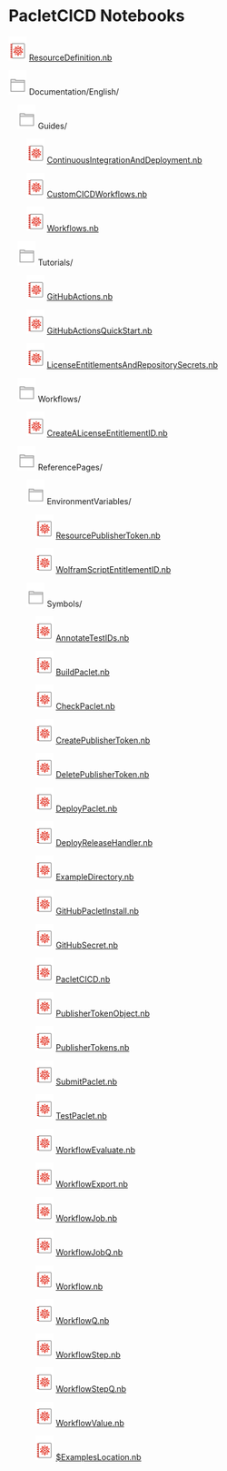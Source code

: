 # PacletCICD Notebooks

![Notebook Icon](.github/images/nb.svg) [ResourceDefinition.nb](https://www.wolframcloud.com/view?url=https%3A%2F%2Fraw.githubusercontent.com%2Frhennigan%2FPacletCICD%2Fmain%2FResourceDefinition.nb)

![Directory Icon](.github/images/dir.svg) Documentation/English/

&nbsp;&nbsp;&nbsp;&nbsp;![Directory Icon](.github/images/dir.svg) Guides/

&nbsp;&nbsp;&nbsp;&nbsp;&nbsp;&nbsp;&nbsp;&nbsp;![Notebook Icon](.github/images/nb.svg) [ContinuousIntegrationAndDeployment.nb](https://www.wolframcloud.com/view?url=https%3A%2F%2Fraw.githubusercontent.com%2Frhennigan%2FPacletCICD%2Fmain%2FDocumentation%2FEnglish%2FGuides%2FContinuousIntegrationAndDeployment.nb)

&nbsp;&nbsp;&nbsp;&nbsp;&nbsp;&nbsp;&nbsp;&nbsp;![Notebook Icon](.github/images/nb.svg) [CustomCICDWorkflows.nb](https://www.wolframcloud.com/view?url=https%3A%2F%2Fraw.githubusercontent.com%2Frhennigan%2FPacletCICD%2Fmain%2FDocumentation%2FEnglish%2FGuides%2FCustomCICDWorkflows.nb)

&nbsp;&nbsp;&nbsp;&nbsp;&nbsp;&nbsp;&nbsp;&nbsp;![Notebook Icon](.github/images/nb.svg) [Workflows.nb](https://www.wolframcloud.com/view?url=https%3A%2F%2Fraw.githubusercontent.com%2Frhennigan%2FPacletCICD%2Fmain%2FDocumentation%2FEnglish%2FGuides%2FWorkflows.nb)

&nbsp;&nbsp;&nbsp;&nbsp;![Directory Icon](.github/images/dir.svg) Tutorials/

&nbsp;&nbsp;&nbsp;&nbsp;&nbsp;&nbsp;&nbsp;&nbsp;![Notebook Icon](.github/images/nb.svg) [GitHubActions.nb](https://www.wolframcloud.com/view?url=https%3A%2F%2Fraw.githubusercontent.com%2Frhennigan%2FPacletCICD%2Fmain%2FDocumentation%2FEnglish%2FTutorials%2FGitHubActions.nb)

&nbsp;&nbsp;&nbsp;&nbsp;&nbsp;&nbsp;&nbsp;&nbsp;![Notebook Icon](.github/images/nb.svg) [GitHubActionsQuickStart.nb](https://www.wolframcloud.com/view?url=https%3A%2F%2Fraw.githubusercontent.com%2Frhennigan%2FPacletCICD%2Fmain%2FDocumentation%2FEnglish%2FTutorials%2FGitHubActionsQuickStart.nb)

&nbsp;&nbsp;&nbsp;&nbsp;&nbsp;&nbsp;&nbsp;&nbsp;![Notebook Icon](.github/images/nb.svg) [LicenseEntitlementsAndRepositorySecrets.nb](https://www.wolframcloud.com/view?url=https%3A%2F%2Fraw.githubusercontent.com%2Frhennigan%2FPacletCICD%2Fmain%2FDocumentation%2FEnglish%2FTutorials%2FLicenseEntitlementsAndRepositorySecrets.nb)

&nbsp;&nbsp;&nbsp;&nbsp;![Directory Icon](.github/images/dir.svg) Workflows/

&nbsp;&nbsp;&nbsp;&nbsp;&nbsp;&nbsp;&nbsp;&nbsp;![Notebook Icon](.github/images/nb.svg) [CreateALicenseEntitlementID.nb](https://www.wolframcloud.com/view?url=https%3A%2F%2Fraw.githubusercontent.com%2Frhennigan%2FPacletCICD%2Fmain%2FDocumentation%2FEnglish%2FWorkflows%2FCreateALicenseEntitlementID.nb)

&nbsp;&nbsp;&nbsp;&nbsp;![Directory Icon](.github/images/dir.svg) ReferencePages/

&nbsp;&nbsp;&nbsp;&nbsp;&nbsp;&nbsp;&nbsp;&nbsp;![Directory Icon](.github/images/dir.svg) EnvironmentVariables/

&nbsp;&nbsp;&nbsp;&nbsp;&nbsp;&nbsp;&nbsp;&nbsp;&nbsp;&nbsp;&nbsp;&nbsp;![Notebook Icon](.github/images/nb.svg) [ResourcePublisherToken.nb](https://www.wolframcloud.com/view?url=https%3A%2F%2Fraw.githubusercontent.com%2Frhennigan%2FPacletCICD%2Fmain%2FDocumentation%2FEnglish%2FReferencePages%2FEnvironmentVariables%2FResourcePublisherToken.nb)

&nbsp;&nbsp;&nbsp;&nbsp;&nbsp;&nbsp;&nbsp;&nbsp;&nbsp;&nbsp;&nbsp;&nbsp;![Notebook Icon](.github/images/nb.svg) [WolframScriptEntitlementID.nb](https://www.wolframcloud.com/view?url=https%3A%2F%2Fraw.githubusercontent.com%2Frhennigan%2FPacletCICD%2Fmain%2FDocumentation%2FEnglish%2FReferencePages%2FEnvironmentVariables%2FWolframScriptEntitlementID.nb)

&nbsp;&nbsp;&nbsp;&nbsp;&nbsp;&nbsp;&nbsp;&nbsp;![Directory Icon](.github/images/dir.svg) Symbols/

&nbsp;&nbsp;&nbsp;&nbsp;&nbsp;&nbsp;&nbsp;&nbsp;&nbsp;&nbsp;&nbsp;&nbsp;![Notebook Icon](.github/images/nb.svg) [AnnotateTestIDs.nb](https://www.wolframcloud.com/view?url=https%3A%2F%2Fraw.githubusercontent.com%2Frhennigan%2FPacletCICD%2Fmain%2FDocumentation%2FEnglish%2FReferencePages%2FSymbols%2FAnnotateTestIDs.nb)

&nbsp;&nbsp;&nbsp;&nbsp;&nbsp;&nbsp;&nbsp;&nbsp;&nbsp;&nbsp;&nbsp;&nbsp;![Notebook Icon](.github/images/nb.svg) [BuildPaclet.nb](https://www.wolframcloud.com/view?url=https%3A%2F%2Fraw.githubusercontent.com%2Frhennigan%2FPacletCICD%2Fmain%2FDocumentation%2FEnglish%2FReferencePages%2FSymbols%2FBuildPaclet.nb)

&nbsp;&nbsp;&nbsp;&nbsp;&nbsp;&nbsp;&nbsp;&nbsp;&nbsp;&nbsp;&nbsp;&nbsp;![Notebook Icon](.github/images/nb.svg) [CheckPaclet.nb](https://www.wolframcloud.com/view?url=https%3A%2F%2Fraw.githubusercontent.com%2Frhennigan%2FPacletCICD%2Fmain%2FDocumentation%2FEnglish%2FReferencePages%2FSymbols%2FCheckPaclet.nb)

&nbsp;&nbsp;&nbsp;&nbsp;&nbsp;&nbsp;&nbsp;&nbsp;&nbsp;&nbsp;&nbsp;&nbsp;![Notebook Icon](.github/images/nb.svg) [CreatePublisherToken.nb](https://www.wolframcloud.com/view?url=https%3A%2F%2Fraw.githubusercontent.com%2Frhennigan%2FPacletCICD%2Fmain%2FDocumentation%2FEnglish%2FReferencePages%2FSymbols%2FCreatePublisherToken.nb)

&nbsp;&nbsp;&nbsp;&nbsp;&nbsp;&nbsp;&nbsp;&nbsp;&nbsp;&nbsp;&nbsp;&nbsp;![Notebook Icon](.github/images/nb.svg) [DeletePublisherToken.nb](https://www.wolframcloud.com/view?url=https%3A%2F%2Fraw.githubusercontent.com%2Frhennigan%2FPacletCICD%2Fmain%2FDocumentation%2FEnglish%2FReferencePages%2FSymbols%2FDeletePublisherToken.nb)

&nbsp;&nbsp;&nbsp;&nbsp;&nbsp;&nbsp;&nbsp;&nbsp;&nbsp;&nbsp;&nbsp;&nbsp;![Notebook Icon](.github/images/nb.svg) [DeployPaclet.nb](https://www.wolframcloud.com/view?url=https%3A%2F%2Fraw.githubusercontent.com%2Frhennigan%2FPacletCICD%2Fmain%2FDocumentation%2FEnglish%2FReferencePages%2FSymbols%2FDeployPaclet.nb)

&nbsp;&nbsp;&nbsp;&nbsp;&nbsp;&nbsp;&nbsp;&nbsp;&nbsp;&nbsp;&nbsp;&nbsp;![Notebook Icon](.github/images/nb.svg) [DeployReleaseHandler.nb](https://www.wolframcloud.com/view?url=https%3A%2F%2Fraw.githubusercontent.com%2Frhennigan%2FPacletCICD%2Fmain%2FDocumentation%2FEnglish%2FReferencePages%2FSymbols%2FDeployReleaseHandler.nb)

&nbsp;&nbsp;&nbsp;&nbsp;&nbsp;&nbsp;&nbsp;&nbsp;&nbsp;&nbsp;&nbsp;&nbsp;![Notebook Icon](.github/images/nb.svg) [ExampleDirectory.nb](https://www.wolframcloud.com/view?url=https%3A%2F%2Fraw.githubusercontent.com%2Frhennigan%2FPacletCICD%2Fmain%2FDocumentation%2FEnglish%2FReferencePages%2FSymbols%2FExampleDirectory.nb)

&nbsp;&nbsp;&nbsp;&nbsp;&nbsp;&nbsp;&nbsp;&nbsp;&nbsp;&nbsp;&nbsp;&nbsp;![Notebook Icon](.github/images/nb.svg) [GitHubPacletInstall.nb](https://www.wolframcloud.com/view?url=https%3A%2F%2Fraw.githubusercontent.com%2Frhennigan%2FPacletCICD%2Fmain%2FDocumentation%2FEnglish%2FReferencePages%2FSymbols%2FGitHubPacletInstall.nb)

&nbsp;&nbsp;&nbsp;&nbsp;&nbsp;&nbsp;&nbsp;&nbsp;&nbsp;&nbsp;&nbsp;&nbsp;![Notebook Icon](.github/images/nb.svg) [GitHubSecret.nb](https://www.wolframcloud.com/view?url=https%3A%2F%2Fraw.githubusercontent.com%2Frhennigan%2FPacletCICD%2Fmain%2FDocumentation%2FEnglish%2FReferencePages%2FSymbols%2FGitHubSecret.nb)

&nbsp;&nbsp;&nbsp;&nbsp;&nbsp;&nbsp;&nbsp;&nbsp;&nbsp;&nbsp;&nbsp;&nbsp;![Notebook Icon](.github/images/nb.svg) [PacletCICD.nb](https://www.wolframcloud.com/view?url=https%3A%2F%2Fraw.githubusercontent.com%2Frhennigan%2FPacletCICD%2Fmain%2FDocumentation%2FEnglish%2FReferencePages%2FSymbols%2FPacletCICD.nb)

&nbsp;&nbsp;&nbsp;&nbsp;&nbsp;&nbsp;&nbsp;&nbsp;&nbsp;&nbsp;&nbsp;&nbsp;![Notebook Icon](.github/images/nb.svg) [PublisherTokenObject.nb](https://www.wolframcloud.com/view?url=https%3A%2F%2Fraw.githubusercontent.com%2Frhennigan%2FPacletCICD%2Fmain%2FDocumentation%2FEnglish%2FReferencePages%2FSymbols%2FPublisherTokenObject.nb)

&nbsp;&nbsp;&nbsp;&nbsp;&nbsp;&nbsp;&nbsp;&nbsp;&nbsp;&nbsp;&nbsp;&nbsp;![Notebook Icon](.github/images/nb.svg) [PublisherTokens.nb](https://www.wolframcloud.com/view?url=https%3A%2F%2Fraw.githubusercontent.com%2Frhennigan%2FPacletCICD%2Fmain%2FDocumentation%2FEnglish%2FReferencePages%2FSymbols%2FPublisherTokens.nb)

&nbsp;&nbsp;&nbsp;&nbsp;&nbsp;&nbsp;&nbsp;&nbsp;&nbsp;&nbsp;&nbsp;&nbsp;![Notebook Icon](.github/images/nb.svg) [SubmitPaclet.nb](https://www.wolframcloud.com/view?url=https%3A%2F%2Fraw.githubusercontent.com%2Frhennigan%2FPacletCICD%2Fmain%2FDocumentation%2FEnglish%2FReferencePages%2FSymbols%2FSubmitPaclet.nb)

&nbsp;&nbsp;&nbsp;&nbsp;&nbsp;&nbsp;&nbsp;&nbsp;&nbsp;&nbsp;&nbsp;&nbsp;![Notebook Icon](.github/images/nb.svg) [TestPaclet.nb](https://www.wolframcloud.com/view?url=https%3A%2F%2Fraw.githubusercontent.com%2Frhennigan%2FPacletCICD%2Fmain%2FDocumentation%2FEnglish%2FReferencePages%2FSymbols%2FTestPaclet.nb)

&nbsp;&nbsp;&nbsp;&nbsp;&nbsp;&nbsp;&nbsp;&nbsp;&nbsp;&nbsp;&nbsp;&nbsp;![Notebook Icon](.github/images/nb.svg) [WorkflowEvaluate.nb](https://www.wolframcloud.com/view?url=https%3A%2F%2Fraw.githubusercontent.com%2Frhennigan%2FPacletCICD%2Fmain%2FDocumentation%2FEnglish%2FReferencePages%2FSymbols%2FWorkflowEvaluate.nb)

&nbsp;&nbsp;&nbsp;&nbsp;&nbsp;&nbsp;&nbsp;&nbsp;&nbsp;&nbsp;&nbsp;&nbsp;![Notebook Icon](.github/images/nb.svg) [WorkflowExport.nb](https://www.wolframcloud.com/view?url=https%3A%2F%2Fraw.githubusercontent.com%2Frhennigan%2FPacletCICD%2Fmain%2FDocumentation%2FEnglish%2FReferencePages%2FSymbols%2FWorkflowExport.nb)

&nbsp;&nbsp;&nbsp;&nbsp;&nbsp;&nbsp;&nbsp;&nbsp;&nbsp;&nbsp;&nbsp;&nbsp;![Notebook Icon](.github/images/nb.svg) [WorkflowJob.nb](https://www.wolframcloud.com/view?url=https%3A%2F%2Fraw.githubusercontent.com%2Frhennigan%2FPacletCICD%2Fmain%2FDocumentation%2FEnglish%2FReferencePages%2FSymbols%2FWorkflowJob.nb)

&nbsp;&nbsp;&nbsp;&nbsp;&nbsp;&nbsp;&nbsp;&nbsp;&nbsp;&nbsp;&nbsp;&nbsp;![Notebook Icon](.github/images/nb.svg) [WorkflowJobQ.nb](https://www.wolframcloud.com/view?url=https%3A%2F%2Fraw.githubusercontent.com%2Frhennigan%2FPacletCICD%2Fmain%2FDocumentation%2FEnglish%2FReferencePages%2FSymbols%2FWorkflowJobQ.nb)

&nbsp;&nbsp;&nbsp;&nbsp;&nbsp;&nbsp;&nbsp;&nbsp;&nbsp;&nbsp;&nbsp;&nbsp;![Notebook Icon](.github/images/nb.svg) [Workflow.nb](https://www.wolframcloud.com/view?url=https%3A%2F%2Fraw.githubusercontent.com%2Frhennigan%2FPacletCICD%2Fmain%2FDocumentation%2FEnglish%2FReferencePages%2FSymbols%2FWorkflow.nb)

&nbsp;&nbsp;&nbsp;&nbsp;&nbsp;&nbsp;&nbsp;&nbsp;&nbsp;&nbsp;&nbsp;&nbsp;![Notebook Icon](.github/images/nb.svg) [WorkflowQ.nb](https://www.wolframcloud.com/view?url=https%3A%2F%2Fraw.githubusercontent.com%2Frhennigan%2FPacletCICD%2Fmain%2FDocumentation%2FEnglish%2FReferencePages%2FSymbols%2FWorkflowQ.nb)

&nbsp;&nbsp;&nbsp;&nbsp;&nbsp;&nbsp;&nbsp;&nbsp;&nbsp;&nbsp;&nbsp;&nbsp;![Notebook Icon](.github/images/nb.svg) [WorkflowStep.nb](https://www.wolframcloud.com/view?url=https%3A%2F%2Fraw.githubusercontent.com%2Frhennigan%2FPacletCICD%2Fmain%2FDocumentation%2FEnglish%2FReferencePages%2FSymbols%2FWorkflowStep.nb)

&nbsp;&nbsp;&nbsp;&nbsp;&nbsp;&nbsp;&nbsp;&nbsp;&nbsp;&nbsp;&nbsp;&nbsp;![Notebook Icon](.github/images/nb.svg) [WorkflowStepQ.nb](https://www.wolframcloud.com/view?url=https%3A%2F%2Fraw.githubusercontent.com%2Frhennigan%2FPacletCICD%2Fmain%2FDocumentation%2FEnglish%2FReferencePages%2FSymbols%2FWorkflowStepQ.nb)

&nbsp;&nbsp;&nbsp;&nbsp;&nbsp;&nbsp;&nbsp;&nbsp;&nbsp;&nbsp;&nbsp;&nbsp;![Notebook Icon](.github/images/nb.svg) [WorkflowValue.nb](https://www.wolframcloud.com/view?url=https%3A%2F%2Fraw.githubusercontent.com%2Frhennigan%2FPacletCICD%2Fmain%2FDocumentation%2FEnglish%2FReferencePages%2FSymbols%2FWorkflowValue.nb)

&nbsp;&nbsp;&nbsp;&nbsp;&nbsp;&nbsp;&nbsp;&nbsp;&nbsp;&nbsp;&nbsp;&nbsp;![Notebook Icon](.github/images/nb.svg) [$ExamplesLocation.nb](https://www.wolframcloud.com/view?url=https%3A%2F%2Fraw.githubusercontent.com%2Frhennigan%2FPacletCICD%2Fmain%2FDocumentation%2FEnglish%2FReferencePages%2FSymbols%2F%2524ExamplesLocation.nb)